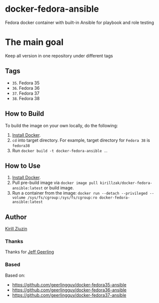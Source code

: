# docker-fedora-ansible
Fedora docker container with built-in Ansible for playbook and role testing

# The main goal
Keep all version in one repository under different tags

## Tags
- `35`. Fedora 35
- `36`. Fedora 36
- `37`. Fedora 37
- `38`. Fedora 38

## How to Build

To build the image on your own locally, do the following:

  1. [Install Docker](https://docs.docker.com/engine/installation/).
  2. `cd` into target directory. For example, target directory for `Fedora 38` is `fedora38`
  3. Run `docker build -t docker-fedora-ansible .`.

  ## How to Use

  1. [Install Docker](https://docs.docker.com/engine/installation/).
  2. Pull pre-build image via `docker image pull kirillzak/docker-fedora-ansible:latest` or build image.
  3. Run a container from the image: `docker run --detach --privileged --volume /sys/fs/cgroup:/sys/fs/cgroup:ro docker-fedora-ansible:latest`

## Author

[Kirill Ziuzin](https://kirill-zak.ru/)

### Thanks
Thanks for [Jeff Geerling](https://github.com/geerlingguy)

### Based
Based on:
- https://github.com/geerlingguy/docker-fedora35-ansible
- https://github.com/geerlingguy/docker-fedora36-ansible
- https://github.com/geerlingguy/docker-fedora37-ansible